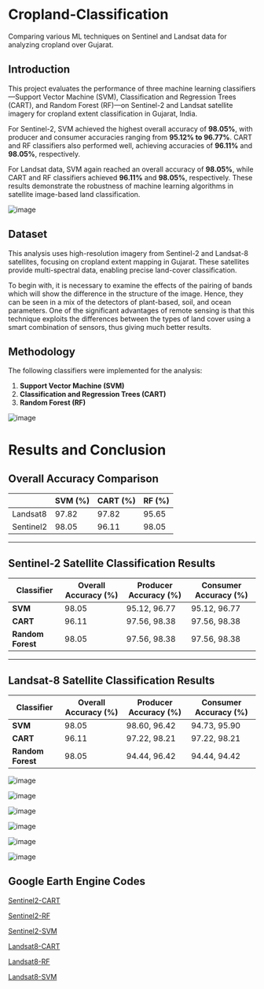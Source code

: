 
# Cropland-Classification
Comparing various ML techniques on Sentinel and Landsat data for analyzing cropland over Gujarat.


## Introduction
This project evaluates the performance of three machine learning classifiers—Support Vector Machine (SVM), Classification and Regression Trees (CART), and Random Forest (RF)—on Sentinel-2 and Landsat satellite imagery for cropland extent classification in Gujarat, India.

For Sentinel-2, SVM achieved the highest overall accuracy of **98.05%**, with producer and consumer accuracies ranging from **95.12% to 96.77%**. CART and RF classifiers also performed well, achieving accuracies of **96.11%** and **98.05%**, respectively.

For Landsat data, SVM again reached an overall accuracy of **98.05%**, while CART and RF classifiers achieved **96.11%** and **98.05%**, respectively. These results demonstrate the robustness of machine learning algorithms in satellite image-based land classification.

![image](https://github.com/user-attachments/assets/87a550c7-ad5e-4ec2-859e-f15c05c4ba1c)

## Dataset
This analysis uses high-resolution imagery from Sentinel-2 and Landsat-8 satellites, focusing on cropland extent mapping in Gujarat. These satellites provide multi-spectral data, enabling precise land-cover classification.

To begin with, it is necessary to examine the effects of the pairing of bands which will show the difference in the structure of the image. Hence, they can be seen in a mix of the detectors of plant-based, soil, and ocean parameters. One of the significant advantages of remote sensing is that this technique exploits the differences between the types of land cover using a smart combination of sensors, thus giving much better results.

## Methodology
The following classifiers were implemented for the analysis:
1. **Support Vector Machine (SVM)**
2. **Classification and Regression Trees (CART)**
3. **Random Forest (RF)**

![image](https://github.com/user-attachments/assets/2c589155-e740-4bfc-b67e-91db70bf0ea7)

# Results and Conclusion
## Overall Accuracy Comparison
|           |    SVM (%)   |    CART (%)    |    RF (%)         |
| :-------- | :------- | :-------- | :----------|
| Landsat8  | 97.82 | 97.82 | 95.65 |
| Sentinel2 | 98.05 | 96.11 | 98.05 |

---

## Sentinel-2 Satellite Classification Results

| Classifier       | Overall Accuracy (%) | Producer Accuracy (%) | Consumer Accuracy (%) |
|-------------------|------------------|------------------------|------------------------|
| **SVM**          | 98.05          | 95.12, 96.77          | 95.12, 96.77          |
| **CART**         | 96.11         | 97.56, 98.38          | 97.56, 98.38          |
| **Random Forest**| 98.05         | 97.56, 98.38          | 97.56, 98.38          |

---

## Landsat-8 Satellite Classification Results

| Classifier       | Overall Accuracy (%)  | Producer Accuracy (%) | Consumer Accuracy (%) |
|-------------------|------------------|------------------------|------------------------|
| **SVM**          | 98.05          | 98.60, 96.42          | 94.73, 95.90          |
| **CART**         | 96.11          | 97.22, 98.21          | 97.22, 98.21          |
| **Random Forest**| 98.05         | 94.44, 96.42          | 94.44, 94.42          |



![image](https://github.com/user-attachments/assets/f5916bc0-6884-49e6-8adf-daa9d4cc45d4)

![image](https://github.com/user-attachments/assets/e4737e25-a088-4f35-8a6c-a9d2e3a245fd)

![image](https://github.com/user-attachments/assets/189f45c4-d24b-4fe9-9832-ac5aab6d9922)

![image](https://github.com/user-attachments/assets/831108db-7328-4c81-8dda-9f4be8b7c31c)

![image](https://github.com/user-attachments/assets/16e0a316-5e39-41ea-acc5-634121bf7aad)

![image](https://github.com/user-attachments/assets/4e881ab0-c145-47c7-bac3-b10db0521740)


## Google Earth Engine Codes
[Sentinel2-CART]( https://code.earthengine.google.com/2cc61b0e71cb7e53ded75ccaa3287d0f)

[Sentinel2-RF](https://code.earthengine.google.com/9e4f1443f10fe3f9f01354ee259005d8)

[Sentinel2-SVM](https://code.earthengine.google.com/b5683afcdb0efa19917ba705cfd34ef5)

[Landsat8-CART](https://code.earthengine.google.com/cc21533f7de51f61ee7fb972f2d8709d)

[Landsat8-RF](https://code.earthengine.google.com/2ce50b93aac3ca90a3452cefbe836e97)

[Landsat8-SVM](https://code.earthengine.google.com/11b68cf028ca72ddbd62985bd0a7b377)
